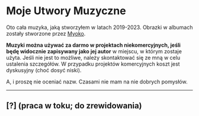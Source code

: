 # Moje Utwory Muzyczne

Oto cała muzyka, jaką stworzyłem w latach 2019-2023. Obrazki w albumach zostały stworzone przez [Myoko](https://beetmacol.com/people).

**Muzyki można używać za darmo w projektach niekomercyjnych, jeśli będę widocznie zapisywany jako jej autor** w miejscu, w którym zostaje użyta. Jeśli nie jest to możliwe, należy skontaktować się ze mną w celu ustalenia szczegółów. W przypadku projektów komercyjnych koszt jest dyskusyjny (choć dosyć niski).

A, i proszę nie oceniać nazw. Czasami nie mam na nie dobrych pomysłów. 

---

## [?] (praca w toku; do zrewidowania)
